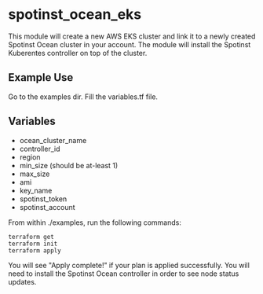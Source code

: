 # spotinst_ocean_eks

This module will create a new AWS EKS cluster and link it to a newly created Spotinst Ocean cluster in your account.
The module will install the Spotinst Kuberentes controller on top of the cluster.

## Example Use
Go to the examples dir.
Fill the variables.tf file.

## Variables
* ocean_cluster_name
* controller_id
* region
* min_size (should be at-least 1)
* max_size
* ami
* key_name
* spotinst_token
* spotinst_account

From within ./examples, run the following commands:
```
terraform get
terraform init
terraform apply
```

You will see "Apply complete!" if your plan is applied successfully. You will need to install the Spotinst Ocean controller in order to see node status updates.

